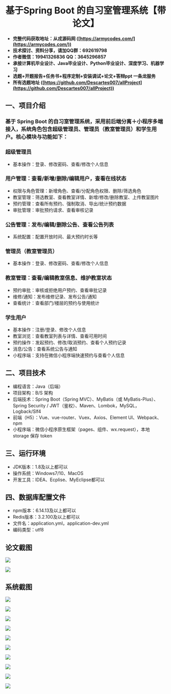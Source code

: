 <h1 align="center">基于Spring Boot 的自习室管理系统【带论文】</h1></p>

- <b>完整代码获取地址：从戎源码网 ([https://armycodes.com/](https://armycodes.com/))</b>
- <b>技术探讨、资料分享，请加QQ群：692619798</b>
- <b>作者微信：19941326836  QQ：3645296857</b>
- <b>承接计算机毕业设计、Java毕业设计、Python毕业设计、深度学习、机器学习</b>
- <b>选题+开题报告+任务书+程序定制+安装调试+论文+答辩ppt 一条龙服务</b>
- <b>所有选题地址 ([https://github.com/Descartes007/allProject](https://github.com/Descartes007/allProject)) </b>

## 一、项目介绍

### 基于 Spring Boot 的自习室管理系统，采用前后端分离＋小程序多端接入，系统角色包含超级管理员、管理员（教室管理员）和学生用户。核心模块与功能如下：
### 超级管理员
- 基本操作：登录、修改密码、查看/修改个人信息
### 用户管理：查看/新增/删除/编辑用户，查看在线状态
- 权限与角色管理：新增角色、查看/分配角色权限、删除/筛选角色
- 教室管理：筛选教室、查看教室详情、新增/修改/删除教室、上传教室图片
- 预约管理：查看所有预约、强制取消、导出/统计预约数据
- 审批管理：审批预约请求、查看审核记录
### 公告管理：发布/编辑/删除公告、查看公告列表
- 系统配置：配置开放时间、最大预约时长等
### 管理员（教室管理员）
- 基本操作：登录、修改密码、查看/修改个人信息
### 教室管理：查看/编辑教室信息、维护教室状态
- 预约审批：审核或拒绝用户预约、查看审批记录
- 维修/通知：发布维修记录、发布公告/通知
- 查看统计：查看部门/楼层的预约与使用统计
### 学生用户
- 基本操作：注册/登录、修改个人信息
- 教室浏览：查看教室列表与详情、查看可用时间
- 预约操作：发起预约、修改/取消预约、查看个人预约记录
- 消息/公告：查看系统公告与通知
- 小程序端：支持在微信小程序端快速预约与查看个人信息

## 二、项目技术

- 编程语言：Java（后端）
- 项目架构：B/S 架构
- 后端技术：Spring Boot（Spring MVC）、MyBatis（或 MyBatis-Plus）、Spring Security / JWT（鉴权）、Maven、Lombok，MySQL，Logback/Slf4
- 前端（H5）：Vue、vue-router、Vuex、Axios、Element UI、Webpack、npm
- 小程序端：微信小程序原生框架（pages、组件、wx.request），本地 storage 保存 token


## 三、运行环境

- JDK版本：1.8及以上都可以
- 操作系统：Windows7/10、MacOS
- 开发工具：IDEA、Ecplise、MyEclipse都可以

## 四、数据库配置文件

- npm版本：6.14.13及以上都可以
- Redis版本：3.2.100及以上都可以
- 文件名：application.yml，application-dev.yml
- 编码类型：utf8

## 论文截图

![](screenshot/1.png)

![](screenshot/2.png)

## 系统截图

![](screenshot/3.png)

![](screenshot/4.png)

![](screenshot/5.png)

![](screenshot/6.png)

![](screenshot/7.png)

![](screenshot/8.png)

![](screenshot/9.png)

![](screenshot/10.png)

![](screenshot/11.png)

![](screenshot/12.png)